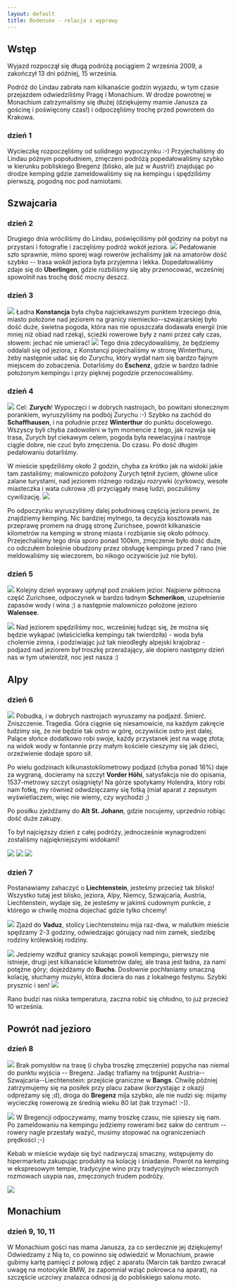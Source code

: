```yaml
---
layout: default
title: Bodensee - relacja z wyprawy
---
```


## Wstęp
Wyjazd rozpoczął się długą podróżą pociągiem 2 września 2009, a zakończył 13 dni
później, 15 września.

Podróż do Lindau zabrała nam kilkanaście godzin wyjazdu, w tym czasie przejazdem
odwiedziliśmy Pragę i Monachium. W drodze powrotnej w Monachium zatrzymaliśmy
się dłużej (dziękujemy mamie Janusza za gościnę i poświęcony czas!) i
odpoczęliśmy trochę przed powrotem do Krakowa.

### dzień 1
Wycieczkę rozpoczęliśmy od solidnego wypoczynku :-) Przyjechaliśmy do Lindau
późnym popołudniem, zmęczeni podróżą popedałowaliśmy szybko w kierunku
pobliskiego Bregenz (blisko, ale już w Austrii!) znajdując po drodze kemping gdzie
zameldowaliśmy się na kempingu i spędziliśmy pierwszą, pogodną noc pod namiotami.

## Szwajcaria

### dzień 2
Drugiego dnia wróciliśmy do Lindau, poświęciliśmy pół godziny na pobyt na przystani i
fotografie i zaczęliśmy podróż wokół jeziora.
<a href="./images/bodensee/04_01.jpg"><img src="./images/bodensee/04_01_thumb.jpg" class="right" /></a>
Pedałowanie szło sprawnie, mimo sporej wagi rowerów jechaliśmy jak na amatorów dość
szybko -- trasa wokół jeziora była przyjemna i lekka. Dopedałowaliśmy zdaje się do
**Uberlingen**, gdzie rozbiliśmy się aby przenocować, wcześniej spowolnił nas trochę dość
mocny deszcz.

### dzień 3
<a href="./images/bodensee/05_01.jpg"><img src="./images/bodensee/05_01_thumb.jpg" class="left" /></a>
Ładna **Konstancja** była chyba najciekawszym punktem trzeciego dnia, miasto
położone nad jeziorem na granicy niemiecko--szwajcarskiej było dość duże, świetna
pogoda, która nas nie opuszczała dodawała energii (nie mniej niż obiad nad rzeką),
ścieżki rowerowe były z nami przez cały czas, słowem: jechać nie umierać!
<a href="./images/bodensee/05_02.jpg"><img src="./images/bodensee/05_02_thumb.jpg" class="right" /></a>
Tego dnia zdecydowaliśmy, że będziemy oddalali się od jeziora, z Konstancji pojechaliśmy
w stronę Winterthuru, żeby następnie udać się do Zurychu, który wydał nam się
bardzo fajnym miejscem do zobaczenia.  Dotarliśmy do **Eschenz**, gdzie w bardzo ładnie
położonym kempingu i przy pięknej pogodzie przenocowaliśmy.

### dzień 4
<a href="./images/bodensee/06_01.jpg"><img src="./images/bodensee/06_01_thumb.jpg" class="right" /></a>
Cel: **Zurych**! Wypoczęci i w dobrych nastrojach, bo powitani słonecznym porankiem,
wyruszyliśmy na podbój Zurychu :-) Szybko na zachód do **Schaffhausen**, i na
południe przez **Winterthur** do punktu docelowego. Wszyscy byli chyba zadowoleni w
tym momencie z tego, jak rozwija się trasa, Zurych był ciekawym celem, pogoda była
rewelacyjna i nastroje ciągle dobre, nie czuć było zmęczenia. Do czasu. Po dość
długim pedałowaniu dotarliśmy.

W mieście spędziliśmy około 2 godzin, chyba za krótko jak na widoki jakie tam
zastaliśmy; malowniczo położony Zurych tętnił życiem, główne ulice zalane
turystami, nad jeziorem różnego rodzaju rozrywki (cyrkowcy, wesołe miasteczka i
wata cukrowa ;d) przyciągały masę ludzi, poczuliśmy cywilizację.
<a href="./images/bodensee/06_02.jpg"><img src="./images/bodensee/06_02_thumb.jpg" class="left" /></a>

Po odpoczynku wyruszyliśmy dalej południową częścią jeziora pewni, że znajdziemy
kemping. Nic bardziej mylnego, ta decyzja kosztowała nas przeprawę promem na
drugą stronę Zurichsee, powrót kilkanaście kilometrów na kemping w stronę
miasta i rozbijanie się około północy. Przejechaliśmy tego dnia sporo ponad
100km, zmęczenie było dość duże, co odczułem boleśnie obudzony przez obsługę
kempingu przed 7 rano (nie meldowaliśmy się wieczorem, bo nikogo oczywiście już
nie było).

### dzień 5
<a href="./images/bodensee/07_01.jpg"><img src="./images/bodensee/07_01_thumb.jpg" class="left" /></a>
Kolejny dzień wyprawy upłynął pod znakiem jezior. Najpierw północna część
Zurichsee, odpoczynek w bardzo ładnym **Schmerikon**, uzupełnienie zapasów wody i
wina ;) a następnie malowniczo położone jezioro **Walensee**.

<a href="./images/bodensee/07_02.jpg"><img src="./images/bodensee/07_02_thumb.jpg" class="left" /></a>
Nad jeziorem spędziliśmy noc, wcześniej łudząc się, że można się będzie wykąpać
(właścicielka kempingu tak twierdziła) - woda była cholernie zimna, i
podziwiając już tak nieodległy alpejski krajobraz - podjazd nad jeziorem był
troszkę przerażający, ale dopiero następny dzień nas w tym utwierdził, noc jest
nasza :)

## Alpy

### dzień 6
<a href="./images/bodensee/08_01.jpg"><img src="./images/bodensee/08_01_thumb.jpg" class="left" /></a>
Pobudka, i w dobrych nastrojach wyruszamy na podjazd. Śmierć. Zniszczenie.
Tragedia. Góra ciągnie się niesamowicie, na każdym zakręcie łudzimy się, że nie
będzie tak ostro w górę, oczywiście ostro jest dalej. Palące słońce dodatkowo
robi swoje, każdy przystanek jest na wagę złota; na widok wody w fontannie przy
małym kościele cieszymy się jak dzieci, orzeźwienie dodaje sporo sił.

Po wielu godzinach kilkunastokilometrowy podjazd (chyba ponad 16%) daje za
wygraną, docieramy na szczyt **Vorder Höhi**, satysfakcja nie do opisania,
1537-metrowy szczyt osiągnięty! Na górze spotykamy Holendra, który robi nam
fotkę, my również odwdzięczamy się fotką (miał aparat z zepsutym wyświetlaczem,
więc nie wiemy, czy wychodzi ;)

Po posiłku zjeżdżamy do **Alt St. Johann**, gdzie nocujemy, uprzednio robiąc dość
duże zakupy.

To był najcięższy dzień z całej podróży, jednocześnie wynagrodzeni zostaliśmy
najpiękniejszymi widokami!

<a href="./images/bodensee/08_02.jpg"><img src="./images/bodensee/08_02_thumb.jpg" class="left" /></a>
<a href="./images/bodensee/08_03.jpg"><img src="./images/bodensee/08_03_thumb.jpg" class="left" /></a>
<a href="./images/bodensee/08_04.jpg"><img src="./images/bodensee/08_04_thumb.jpg" class="left" /></a>

### dzień 7
Postanawiamy zahaczyć o **Liechtenstein**, jesteśmy przecież tak blisko! Wszystko tutaj
jest blisko, jeziora, Alpy, Niemcy, Szwajcaria, Austria, Liechtenstein, wydaje się,
że jesteśmy w jakimś cudownym punkcie, z którego w chwilę można dojechać gdzie
tylko chcemy!

<a href="./images/bodensee/09_03.jpg"><img src="./images/bodensee/09_03_thumb.jpg" class="left" /></a>
Zjazd do **Vaduz**, stolicy Liechtensteinu mija raz-dwa, w malutkim mieście spędzamy
2-3 godziny, odwiedzając górujący nad nim zamek, siedzibę rodziny królewskiej
rodziny.

<a href="./images/bodensee/09_01.jpg"><img src="./images/bodensee/09_01_thumb.jpg" class="right" /></a>
Jedziemy wzdłuż granicy szukając powoli kempingu, pierwszy nie istnieje, drugi
jest kilkanaście kilometrów dalej, ale trasa jest ładna, za nami potężne góry;
dojeżdżamy do **Buchs**. Dosłownie pochłaniamy smaczną kolację, słuchamy muzyki,
która dociera do nas z lokalnego festynu. Szybki prysznic i sen!
<a href="./images/bodensee/09_02.jpg"><img src="./images/bodensee/09_02_thumb.jpg" class="left" /></a>

Rano budzi nas niska temperatura, zaczna robić się chłodno, to już przecież 10
września.

## Powrót nad jezioro

### dzień 8
<a href="./images/bodensee/10_01.jpg"><img src="./images/bodensee/10_01_thumb.jpg" class="left" /></a>
Brak pomysłów na trasę (i chyba troszkę zmęczenie) popycha nas niemal do punktu wyjścia
-- Bregenz. Jadąc trafiamy na trójpunkt Austria--Szwajcaria--Liechtenstein:
przejście graniczne w **Bangs**. Chwilę później zatrzymujemy się na posiłek przy
placu zabaw (korzystając z okazji odpreżamy się ;d), droga do **Bregenz** mija
szybko, ale nie nudzi się: mijamy wycieczkę rowerową ze średnią wieku 80 lat
(tak trzymać! :-)).

<a href="./images/bodensee/10_02.jpg"><img src="./images/bodensee/10_02_thumb.jpg" class="right" /></a>
W Bregencji odpoczywamy, mamy troszkę czasu, nie spieszy się nam. Po
zameldowaniu na kempingu jedziemy rowerami bez sakw do centrum -- rowery nagle
przestały ważyć, musimy stopować na ograniczeniach prędkości ;-)

Kebab w mieście wydaje się być nadzwyczaj smaczny, wstępujemy do hipermarketu
zakupując produkty na kolację i śniadanie. Powrót na kemping w ekspresowym
tempie, tradycyjne wino przy tradycyjnych wieczornych rozmowach usypia nas,
zmęczonych trudem podróży.

<a href="./images/bodensee/10_03.jpg"><img src="./images/bodensee/10_03_thumb.jpg" class="left" /></a>

## Monachium

### dzień 9, 10, 11
W Monachium gości nas mama Janusza, za co serdecznie jej dziękujemy! Odwiedzamy
z Nią to, co powinno się odwiedzić w Monachium, prawie gubimy kartę pamięci z
połową zdjęć z aparatu (Marcin tak bardzo zwracał uwagę na motocykle BMW, że
zapomniał wziąć pokrowca na aparat), na szczęście uczciwy znalazca odnosi ją do
pobliskiego salonu moto.
